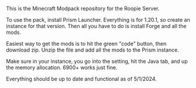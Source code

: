 This is the Minecraft Modpack repository for the Roopie Server.

To use the pack, install Prism Launcher. Everything is for 1.20.1, so create an instance for that version. Then all you have to do is install Forge and all the mods.

Easiest way to get the mods is to hit the green "code" button, then download zip. Unzip the file and add all the mods to the Prism instance.

Make sure in your instance, you go into the setting, hit the Java tab, and up the memory allocation. 6900+ works just fine.

Everything should be up to date and functional as of 5/1/2024.
